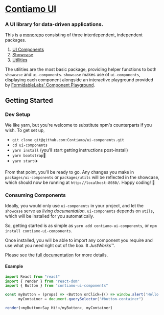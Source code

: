 # [Contiamo UI](https://ui.contiamo.com)
### A UI library for data-driven applications.

This is a [monorepo](https://danluu.com/monorepo/) consisting of three interdependent, independent packages.
1. [UI Components](https://github.com/Contiamo/ui-components/tree/master/packages/ui-components)
1. [Showcase](https://github.com/Contiamo/ui-components/tree/master/packages/showcase)
1. [Utilities](https://github.com/Contiamo/ui-components/tree/master/packages/utils)

The utilities are the most basic package, providing helper functions to both `showcase` and `ui-components`. `showcase` makes use of `ui-components`, displaying each component alongside an interactive playground provided by [FormidableLabs' Component Playground](https://github.com/FormidableLabs/component-playground).

## Getting Started

### Dev Setup
We like yarn, but you're welcome to substitute npm's counterparts if you wish. To get set up,

- `git clone git@github.com:Contiamo/ui-components.git`
- `cd ui-components`
- `yarn install` (you'll start getting instructions post-install)
- `yarn bootstrap`👢
- `yarn start`✈️ 

From that point, you'll be ready to go. Any changes you make in `packages/ui-components` or `packages/utils` will be reflected in the showcase, which should now be running at `http://localhost:8080/`. Happy coding! 🎉

### Consuming Components

Ideally, you would only use `ui-components` in your project, and let the `showcase` serve as [_living documentation_](https://ui.contiamo.com). `ui-components` depends on `utils`, which will be installed for you automatically.

So, getting started is as simple as `yarn add contiamo-ui-components`, or `npm install contiamo-ui-components`.

Once installed, you will be able to import any component you require and use what you need right out of the box. It _JustWorks™_.

Please see the [full documentation](https://ui.contiamo.com) for more details.

#### Example
```javascript
import React from "react"
import { render } from "react-dom"
import { Button } from "contiamo-ui-components"

const myButton = (props) => <Button onClick={() => window.alert('Hello World!')}>{props.children}</Button>,
      myContainer = document.querySelector("#button-container")

render(<myButton>Say Hi!</myButton>, myContainer)
```
